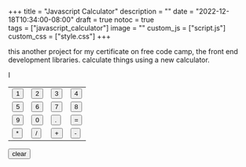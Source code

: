 +++
title = "Javascript Calculator"
description = ""
date = "2022-12-18T10:34:00-08:00"
draft = true
notoc = true  
tags = ["javascript_calculator"]
image = ""
custom_js = ["script.js"]
custom_css = ["style.css"]
+++

this another project for my certificate on free code camp, the front end development libraries.
calculate things using a new calculator.

<!--more-->

<div id="calculator">
<!-- unsure of where the bar is from -->
	<p id="display"></p>
	<table>
		<tr>	
	I		<td><button id="one">1</button></td>
			<td><button id="two">2</button></td>
			<td><button id="three">3</button></td>
			<td><button id="four">4</button></td>
		</tr>
		<tr>	
			<td><button id="five">5</button></td>
			<td><button id="six">6</button></td>
			<td><button id="seven">7</button></td>
			<td><button id="eight">8</button></td>
		</tr>
		<tr>	
			<td><button id="nine">9</button></td>
			<td><button id="zero">0</button></td>
			<td><button id="decimal">.</button></td>
			<td><button id="equals">=</button></td>
		</tr>
		<tr>	
			<td><button id="multiply">*</button></td>
			<td><button id="divide">/</button></td>
			<td><button id="add">+</button></td>
			<td><button id="subtract">-</button></td>
		</tr>
	</table>
			<button id="clear">clear</button>
</div>

<script src="https://cdn.freecodecamp.org/testable-projects-fcc/v1/bundle.js"></script>
